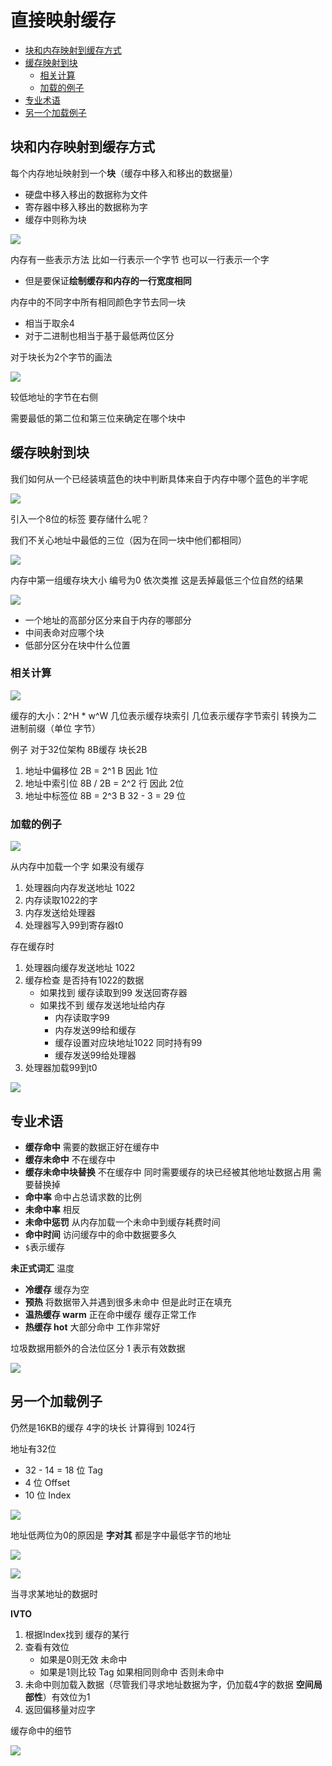 # 直接映射缓存
 
* [块和内存映射到缓存方式](#块和内存映射到缓存方式)
* [缓存映射到块](#缓存映射到块)
  * [相关计算](#相关计算)
  * [加载的例子](#加载的例子)
* [专业术语](#专业术语)
* [另一个加载例子](#另一个加载例子)

## 块和内存映射到缓存方式

每个内存地址映射到一个**块**（缓存中移入和移出的数据量）

* 硬盘中移入移出的数据称为文件
* 寄存器中移入移出的数据称为字
* 缓存中则称为块

![](img/4411be92.png)

内存有一些表示方法 比如一行表示一个字节 也可以一行表示一个字

* 但是要保证**绘制缓存和内存的一行宽度相同**

内存中的不同字中所有相同颜色字节去同一块

* 相当于取余4
* 对于二进制也相当于基于最低两位区分

对于块长为2个字节的画法

![](img/ee8845a8.png)

较低地址的字节在右侧

需要最低的第二位和第三位来确定在哪个块中

## 缓存映射到块

我们如何从一个已经装填蓝色的块中判断具体来自于内存中哪个蓝色的半字呢

![](img/fe86f14f.png)

引入一个8位的标签 要存储什么呢？

我们不关心地址中最低的三位（因为在同一块中他们都相同）

![](img/b452ebbd.png)

内存中第一组缓存块大小 编号为0 依次类推 这是丢掉最低三个位自然的结果

![](img/8a3fdbdc.png)

* 一个地址的高部分区分来自于内存的哪部分
* 中间表命对应哪个块
* 低部分区分在块中什么位置

### 相关计算

![](img/61c80dcd.png)

缓存的大小：2^H * w^W 几位表示缓存块索引 几位表示缓存字节索引 转换为二进制前缀（单位 字节）

例子 对于32位架构 8B缓存 块长2B 

1. 地址中偏移位 2B = 2^1 B 因此 1位
2. 地址中索引位 8B / 2B = 2^2 行 因此 2位
3. 地址中标签位 8B = 2^3 B 32 - 3 = 29 位

### 加载的例子

![](img/c10fefa6.png)

从内存中加载一个字 如果没有缓存

1. 处理器向内存发送地址 1022
2. 内存读取1022的字
3. 内存发送给处理器
4. 处理器写入99到寄存器t0

存在缓存时

1. 处理器向缓存发送地址 1022
2. 缓存检查 是否持有1022的数据
    * 如果找到 缓存读取到99 发送回寄存器
    * 如果找不到 缓存发送地址给内存
      * 内存读取字99
      * 内存发送99给和缓存
      * 缓存设置对应块地址1022 同时持有99
      * 缓存发送99给处理器
3. 处理器加载99到t0

![](img/136aee2e.png)

## 专业术语

* **缓存命中** 需要的数据正好在缓存中
* **缓存未命中** 不在缓存中
* **缓存未命中块替换** 不在缓存中 同时需要缓存的块已经被其他地址数据占用 需要替换掉
* **命中率** 命中占总请求数的比例
* **未命中率** 相反
* **未命中惩罚** 从内存加载一个未命中到缓存耗费时间
* **命中时间** 访问缓存中的命中数据要多久
* `$`表示缓存

**未正式词汇** 温度

* **冷缓存** 缓存为空
* **预热** 将数据带入并遇到很多未命中 但是此时正在填充
* **温热缓存 warm** 正在命中缓存 缓存正常工作
* **热缓存 hot** 大部分命中 工作非常好

垃圾数据用额外的合法位区分 1 表示有效数据

![](img/5249a4d4.png)

## 另一个加载例子

仍然是16KB的缓存 4字的块长 计算得到 1024行

地址有32位

* 32 - 14 = 18 位 Tag
* 4 位 Offset
* 10 位 Index

![](img/31656eb5.png)

地址低两位为0的原因是 **字对其** 都是字中最低字节的地址

![](img/a56d6b00.png)

![](img/cec7b100.png)

当寻求某地址的数据时

**IVTO**

1. 根据Index找到 缓存的某行
2. 查看有效位 
    * 如果是0则无效 未命中
    * 如果是1则比较 Tag 如果相同则命中 否则未命中
3. 未命中则加载入数据（尽管我们寻求地址数据为字，仍加载4字的数据 **空间局部性**）有效位为1
4. 返回偏移量对应字

缓存命中的细节

![](img/ed54110d.png)
